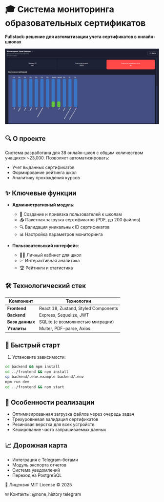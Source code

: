 # 🎓 Система мониторинга образовательных сертификатов

**Fullstack-решение для автоматизации учета сертификатов в онлайн-школах**

![Главный интерфейс системы](https://github.com/islamhadjime/PERN-stack/blob/main/front/src/assets/2025-01-12_12-52-50.png)

## 🔍 О проекте
Система разработана для 38 онлайн-школ с общим количеством учащихся ~23,000. Позволяет автоматизировать:
- Учет выданных сертификатов
- Формирование рейтинга школ
- Аналитику прохождения курсов

## ✨ Ключевые функции
- **Административный модуль**:
  - 📌 Создание и привязка пользователей к школам
  - 📤 Пакетная загрузка сертификатов (PDF, до 200 файлов)
  - 🔍 Валидация уникальных ID сертификатов
  - 📊 Настройка параметров мониторинга

- **Пользовательский интерфейс**:
  - 👨‍🎓 Личный кабинет для школ
  - 📈 Интерактивная аналитика
  - 🏆 Рейтинги и статистика

## 🛠 Технологический стек
| Компонент       | Технологии                          |
|-----------------|-------------------------------------|
| **Frontend**    | React 18, Zustand, Styled Components|
| **Backend**     | Express, Sequelize, JWT             |
| **База данных** | SQLite (с возможностью миграции)    |
| **Утилиты**     | Multer, PDF-parse, Axios            |

## 🚀 Быстрый старт
1. Установите зависимости:
```bash
cd backend && npm install
cd ../frontend && npm install
cp backend/.env.example backend/.env
npm run dev
cd ../frontend && npm start
```


## 📌 Особенности реализации
  - Оптимизированная загрузка файлов через очередь задач
  - Трехуровневая валидация сертификатов
  - Резиновая верстка для всех устройств
  - Кэширование часто запрашиваемых данных

## 📈  Дорожная карта
  - Интеграция с Telegram-ботами
  - Модуль экспорта отчетов
  - Система уведомлений
  - Переход на PostgreSQL




📄 Лицензия
MIT License © 2025

✉ Контакты: @none_history telegram
